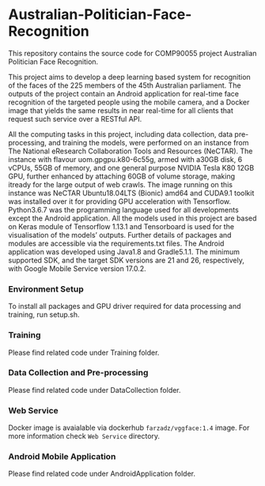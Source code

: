 # Australian-Politician-Face-Recognition

This repository contains the source code for COMP90055 project Australian Politician Face Recognition.

This project aims to develop a deep learning based system for recognition of the faces of the 225 members of the 45th Australian parliament. The outputs of the project contain an Android application for real-time face recognition of the targeted people using the mobile camera, and a Docker image that yields the same results in near real-time for all clients that request such service over a RESTful API. 


All the computing tasks in this project, including data collection, data pre-processing, and training the models, were performed on an instance from The National eResearch Collaboration Tools and Resources (NeCTAR). The instance with flavour uom.gpgpu.k80-6c55g, armed with a30GB disk, 6 vCPUs, 55GB of memory, and one general purpose NVIDIA Tesla K80 12GB GPU, further enhanced by attaching 60GB of volume storage, making itready for the large output of web crawls. The image running on this instance was NeCTAR Ubuntu18.04LTS (Bionic) amd64 and CUDA9.1 toolkit was installed over it for providing GPU acceleration with Tensorflow. Python3.6.7 was the programming language used for all developments except the Android application. All the models used in this project are based on Keras module of Tensorflow 1.13.1 and Tensorboard is used for the visualisation of the models’ outputs. Further details of packages and modules are accessible via the requirements.txt files. The Android application was developed using Java1.8 and Gradle5.1.1. The minimum supported SDK, and the target SDK versions are 21 and 26, respectively, with Google Mobile Service version 17.0.2.
### Environment Setup

To install all packages and GPU driver required for data processing and training, run setup.sh.

### Training

Please find related code under Training folder.

### Data Collection and Pre-processing

Please find related code under DataCollection folder.

### Web Service

Docker image is avaialable via dockerhub `farzadz/vggface:1.4` image. For more information check `Web Service` directory.

### Android Mobile Application

Please find related code under AndroidApplication folder.
